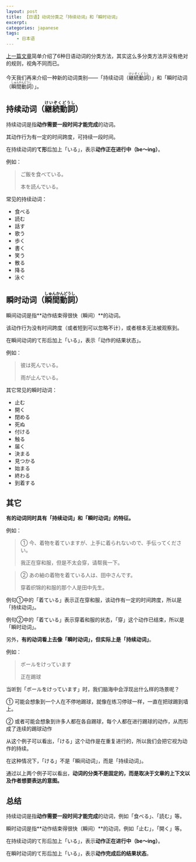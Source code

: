 ```yaml
---
layout: post
title: 【日语】动词分类之「持续动词」和「瞬时动词」
excerpt: 
categories: japanese
tags:
    - 日本语
---
```


[上一篇文章](/japanese/japanese-verb-classification/)简单介绍了6种日语动词的分类方法，其实这么多分类方法并没有绝对的规则，视角不同而已。

今天我们再来介绍一种新的动词类别——「持续动词（<ruby>継続動詞<rt>けいぞくどうし</rt></ruby>）」和「瞬时动词（<ruby>瞬間動詞<rt>しゅんかんどうし</rt></ruby>）」。

## 持续动词（<ruby>継続動詞<rt>けいぞくどうし</rt></ruby>） 

持续动词是指**动作需要一段时间才能完成**的动词。

其动作行为有一定的时间跨度，可持续一段时间。

在持续动词的**て形**后加上「いる」，表示**动作正在进行中（be～ing）**。

例如：

> ご飯を食べている。
>
> 本を読んでいる。

常见的持续动词：

* 食べる
* 読む
* 話す
* 歌う
* 歩く
* 書く
* 笑う
* 散る
* 降る
* 泳ぐ

## 瞬时动词（<ruby>瞬間動詞<rt>しゅんかんどうし</rt></ruby>）

瞬间动词是指**动作结束得很快（瞬间）**的动词。

该动作行为没有时间跨度（或者短到可以忽略不计），或者根本无法被观察到。

在瞬间动词的て形后加上「いる」，表示「动作的结果状态」。

例如：

> 彼は死んでいる。
>
> 雨が止んでいる。

其它常见的瞬时动词：

* 止む
* 開く
* 閉める
* 死ぬ
* 付ける
* 触る
* 届く
* 決まる
* 見つかる
* 始まる
* 終わる
* 到着する

## 其它

**有的动词同时具有「持续动词」和「瞬时动词」的特征。**

例如：

> ① 今、着物を着ていますが、上手に着られないので、手伝ってください。
>
> 我正在穿和服，但是不太会穿，请帮我一下。

> ② あの紬の着物を着ている人は、田中さんです。
>
> 穿着织锦的和服的那个人是田中先生。

例句①中的「着ている」表示正在穿和服，该动作有一定的时间跨度，所以是「持续动词」。

例句②中的「着ている」表示穿着和服的状态，「穿」这个动作已结束，所以是「瞬时动词」。

另外，**有的动词看上去像「瞬时动词」，但实际上是「持续动词」**。

例如：

> ボールをけっています
>
> 正在踢球

当听到「ボールをけっています」时，我们脑海中会浮现出什么样的场景呢？

① 可能会想象到一个人在不停地踢球，就像在练习停球一样，一直在把球踢到墙上。

② 或者可能会想象到许多人都在各自踢球，每个人都在进行踢球的动作，从而形成了连续的踢球动作

从这个例子可以看出，「ける」这个动作是在重复进行的，所以我们会把它视为动作的持续。

在这种情况下，「ける」不是「瞬间动词」，而是「持续动词」。

通过以上两个例子可以看出，**动词的分类不是固定的，而是取决于文章的上下文以及作者想要表达的意图。**

## 总结

持续动词是指**动作需要一段时间才能完成**的动词，例如「食べる」、「読む」等。

瞬时动词是指**动作结束得很快（瞬间）**的动词，例如「止む」，「開く」等。

在持续动词的て形后加上「いる」，表示**动作正在进行中（be～ing）**。

在瞬时动词的て形后加上「いる」，表示**动作完成后的结果状态**。